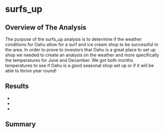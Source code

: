 # surfs_up

## Overview of The Analysis
The purpose of the surfs_up analysis is to determine if the weather conditions for Oahu allow for a surf and ice cream shop to be successful in the area. 
In order to prove to investors that Oahu is a great place to set up shop we needed to create an analysis on the weather and more specifically the temperatures for 
June and December. We got both months temperatures to see if Oahu is a good seasonal shop set up or if it will be able to thrive year round!

## Results
-
-
-

## Summary
